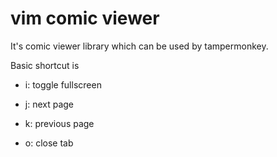 # vim comic viewer

It's comic viewer library which can be used by tampermonkey.

Basic shortcut is

- i: toggle fullscreen

- j: next page

- k: previous page

- o: close tab
